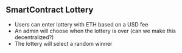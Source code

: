 ## SmartContract Lottery
* Users can enter lottery with ETH based on a USD fee
* An admin will choose when the lottery is over (can we make this decentralized?)
* The lottery will select a random winner
